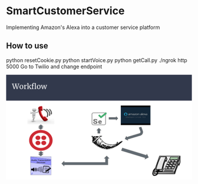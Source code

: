 # SmartCustomerService
Implementing Amazon's Alexa into a customer service platform

## How to use

python resetCookie.py
python startVoice.py
python getCall.py
./ngrok http 5000
Go to Twilio and change endpoint

<p align="center">
<img src ="static/workflow.png">
</p>

